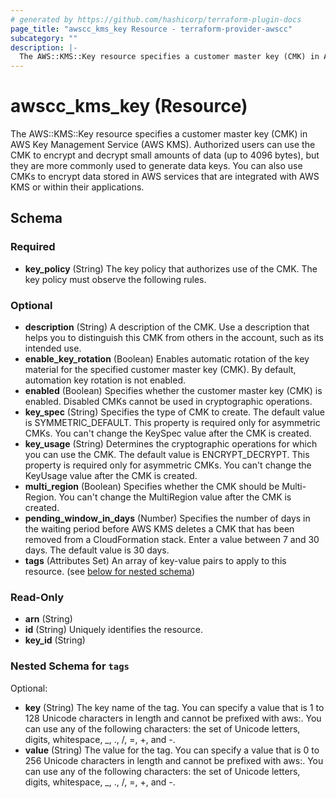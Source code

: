 ```yaml
---
# generated by https://github.com/hashicorp/terraform-plugin-docs
page_title: "awscc_kms_key Resource - terraform-provider-awscc"
subcategory: ""
description: |-
  The AWS::KMS::Key resource specifies a customer master key (CMK) in AWS Key Management Service (AWS KMS). Authorized users can use the CMK to encrypt and decrypt small amounts of data (up to 4096 bytes), but they are more commonly used to generate data keys. You can also use CMKs to encrypt data stored in AWS services that are integrated with AWS KMS or within their applications.
---
```


# awscc_kms_key (Resource)

The AWS::KMS::Key resource specifies a customer master key (CMK) in AWS Key Management Service (AWS KMS). Authorized users can use the CMK to encrypt and decrypt small amounts of data (up to 4096 bytes), but they are more commonly used to generate data keys. You can also use CMKs to encrypt data stored in AWS services that are integrated with AWS KMS or within their applications.



<!-- schema generated by tfplugindocs -->
## Schema

### Required

- **key_policy** (String) The key policy that authorizes use of the CMK. The key policy must observe the following rules.

### Optional

- **description** (String) A description of the CMK. Use a description that helps you to distinguish this CMK from others in the account, such as its intended use.
- **enable_key_rotation** (Boolean) Enables automatic rotation of the key material for the specified customer master key (CMK). By default, automation key rotation is not enabled.
- **enabled** (Boolean) Specifies whether the customer master key (CMK) is enabled. Disabled CMKs cannot be used in cryptographic operations.
- **key_spec** (String) Specifies the type of CMK to create. The default value is SYMMETRIC_DEFAULT. This property is required only for asymmetric CMKs. You can't change the KeySpec value after the CMK is created.
- **key_usage** (String) Determines the cryptographic operations for which you can use the CMK. The default value is ENCRYPT_DECRYPT. This property is required only for asymmetric CMKs. You can't change the KeyUsage value after the CMK is created.
- **multi_region** (Boolean) Specifies whether the CMK should be Multi-Region. You can't change the MultiRegion value after the CMK is created.
- **pending_window_in_days** (Number) Specifies the number of days in the waiting period before AWS KMS deletes a CMK that has been removed from a CloudFormation stack. Enter a value between 7 and 30 days. The default value is 30 days.
- **tags** (Attributes Set) An array of key-value pairs to apply to this resource. (see [below for nested schema](#nestedatt--tags))

### Read-Only

- **arn** (String)
- **id** (String) Uniquely identifies the resource.
- **key_id** (String)

<a id="nestedatt--tags"></a>
### Nested Schema for `tags`

Optional:

- **key** (String) The key name of the tag. You can specify a value that is 1 to 128 Unicode characters in length and cannot be prefixed with aws:. You can use any of the following characters: the set of Unicode letters, digits, whitespace, _, ., /, =, +, and -.
- **value** (String) The value for the tag. You can specify a value that is 0 to 256 Unicode characters in length and cannot be prefixed with aws:. You can use any of the following characters: the set of Unicode letters, digits, whitespace, _, ., /, =, +, and -.


